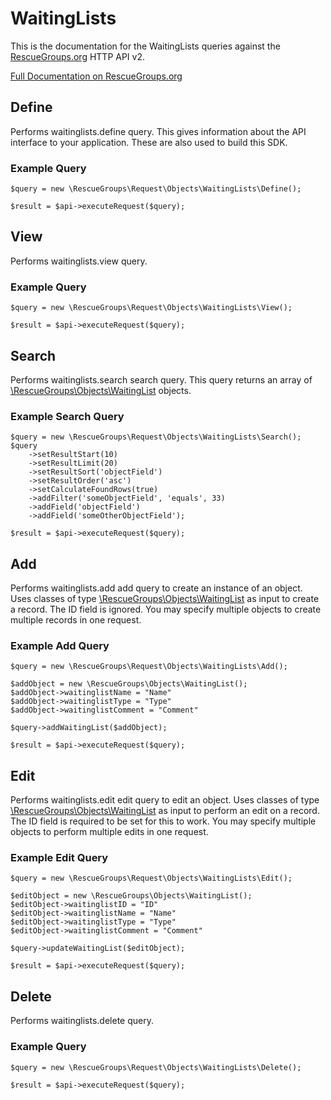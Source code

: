 # WaitingLists

This is the documentation for the WaitingLists queries against the [RescueGroups.org](https://www.rescuegroups.org/) HTTP API v2.

[Full Documentation on RescueGroups.org](https://userguide.rescuegroups.org/display/APIDG/Object+definitions#Objectdefinitions-waitinglists)

## Define






Performs waitinglists.define query. This gives information about the API interface to your application. These are also used to build this SDK.

### Example Query

    $query = new \RescueGroups\Request\Objects\WaitingLists\Define();

    $result = $api->executeRequest($query);


## View







Performs waitinglists.view query.

### Example Query

    $query = new \RescueGroups\Request\Objects\WaitingLists\View();

    $result = $api->executeRequest($query);


## Search

Performs waitinglists.search search query. This query returns an array of [\RescueGroups\Objects\WaitingList](../../src/Objects/WaitingList.php) objects.

### Example Search Query

    $query = new \RescueGroups\Request\Objects\WaitingLists\Search();
    $query
        ->setResultStart(10)
        ->setResultLimit(20)
        ->setResultSort('objectField')
        ->setResultOrder('asc')
        ->setCalculateFoundRows(true)
        ->addFilter('someObjectField', 'equals', 33)
        ->addField('objectField')
        ->addField('someOtherObjectField');

    $result = $api->executeRequest($query);







## Add




Performs waitinglists.add add query to create an instance of an object. Uses classes of type [\RescueGroups\Objects\WaitingList](../../src/Objects/WaitingList.php) as input to create a record. The ID field is ignored. You may specify multiple objects to create multiple records in one request.

### Example Add Query

    $query = new \RescueGroups\Request\Objects\WaitingLists\Add();

    $addObject = new \RescueGroups\Objects\WaitingList();
    $addObject->waitinglistName = "Name"
    $addObject->waitinglistType = "Type"
    $addObject->waitinglistComment = "Comment"

    $query->addWaitingList($addObject);

    $result = $api->executeRequest($query);




## Edit



Performs waitinglists.edit edit query to edit an object. Uses classes of type [\RescueGroups\Objects\WaitingList](../../src/Objects/WaitingList.php) as input to perform an edit on a record. The ID field is required to be set for this to work. You may specify multiple objects to perform multiple edits in one request.

### Example Edit Query

    $query = new \RescueGroups\Request\Objects\WaitingLists\Edit();

    $editObject = new \RescueGroups\Objects\WaitingList();
    $editObject->waitinglistID = "ID"
    $editObject->waitinglistName = "Name"
    $editObject->waitinglistType = "Type"
    $editObject->waitinglistComment = "Comment"

    $query->updateWaitingList($editObject);

    $result = $api->executeRequest($query);





## Delete







Performs waitinglists.delete query.

### Example Query

    $query = new \RescueGroups\Request\Objects\WaitingLists\Delete();

    $result = $api->executeRequest($query);


